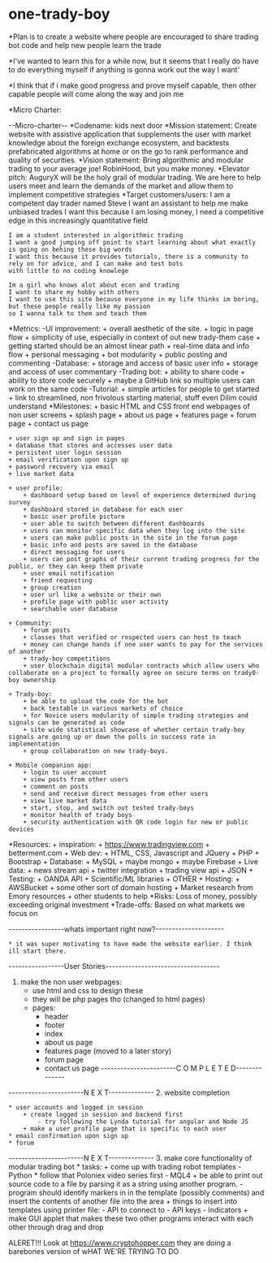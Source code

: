 # one-trady-boy

*Plan is to create a website where people are encouraged to share trading bot code and help new people learn the trade

*I've wanted to learn this for a while now, but it seems that I really do have to do everything myself if anything is gonna work out the way I want'

*I think that if i make good progress and prove myself capable, then other capable people will come along the way and join me

*Micro Charter: 

--Micro-charter--
*Codename: 
    kids next door
*Mission statement:
    Create website with assistive application that supplements the user with market knowledge about the foreign exchange ecosystem, and backtests prefabricated algorithms at home or on the go to rank performance and quality of securities.
*Vision statement: 
    Bring algorithmic and modular trading to your average joe! RobinHood, but you make money.
*Elevator pitch:
     AuguryX will be the holy grail of modular trading. We are here to help users meet and learn the demands of the market and allow them to implement competitive strategies 
*Target customers/users:
    I am a competent day trader named Steve
    I want an assistant to help me make unbiased trades
    I want this because I am losing money, I need a competitive edge in this increasingly quantitative field

    I am a student interested in algorithmic trading
    I want a good jumping off point to start learning about what exactly is going on behing these big words
    I want this because it provides tutorials, there is a community to rely on for advice, and I can make and test bots
    with little to no coding knowlege

    Im a girl who knows alot about econ and trading
    I want to share my hobby with others
    I want to use this site because everyone in my life thinks im boring, but these people really like my passion
    so I wanna talk to them and teach them

*Metrics:
    -UI improvement:
        + overall aesthetic of the site.
        + logic in page flow
        + simplicity of use, especially in context of out new trady-them case
            + getting started should be an almost linear path
        + real-time data and info flow
        + personal messaging
        + bot modularity
        + public posting and commenting
    -Database:
        + storage and access of basic user info
        + storage and access of user commentary
    -Trading bot:
        + ability to share code
        + ability to store code securely
        + maybe a GitHub link so multiple users can work on the same code
    -Tutorial:
        + simple articles for people to get started
        + link to streamlined, non frivolous starting material, stuff even Dilim could understand
*Milestones:
    + basic HTML and CSS front end webpages of non user screens
        + splash page
        + about us page
        + features page
        + forum page
        + contact us page

    + user sign up and sign in pages
    + database that stores and accesses user data 
    + persistent user login session
    + email verification upon sign up
    + password recovery via email
    + live market data
    
    + user profile:
        + dashboard setup based on level of experience determined during survey
        + dashboard stored in database for each user
        + basic user profile picture
        + user able to switch between different dashboards 
        + users can monitor specific data when they log into the site
        + users can make public posts in the site in the forum page
        + basic info and posts are saved in the database
        + direct messaging for users
        + users can post graphs of their current trading progress for the public, or they can keep them private
        + user email notification
        + friend requesting 
        + group creation
        + user url like a website or their own
        + profile page with public user activity
        + searchable user database
    
    + Community:
        + forum posts
        + classes that verified or respected users can host to teach
        + money can change hands if one user wants to pay for the services of another
        + trady-boy competitions
        + user blockchain digital modular contracts which allow users who collaborate on a project to formally agree on secure terms on trady0-boy ownership

    + Trady-boy:
        + be able to upload the code for the bot
        + back testable in various markets of choice
        + for Novice users modularity of simple trading strategies and signals can be generated as code
        + site wide statistical showcase of whether certain trady-boy signals are going up or down the polls in success rate in implementation
        + group collaboration on new trady-boys. 

    + Mobile companion app:
        + login to user account
        + view posts from other users
        + comment on posts
        + send and receive direct messages from other users
        + view live market data
        + start, stop, and switch out tested trady-boys
        + monitor health of trady boys
        + security authentication with QR code login for new or public devices

*Resources:
    + inspiration:
        + https://www.tradingview.com
        + betterment.com 
    + Web dev:
        + HTML, CSS, Javascript and JQuery
        + PHP
        + Bootstrap
    + Database:
        + MySQL
        + maybe mongo
        + maybe Firebase
    + Live data:
        + news stream api
        + twitter integration
        + trading view api
        + JSON
    + Testing:
        + OANDA API
        + Scientific/ML libraries
        + OTHER
    + Hosting:
        + AWSBucket
        + some other sort of domain hosting
        + Market research from Emory resources
        + other students to help
*Risks:
    Loss of money, possibly exceeding original investment
*Trade-offs:
    Based on what markets we focus on



-----------------whats important right now?---------------------

    * it was super motivating to have made the website earlier. I think ill start there. 
    
-----------------User Stories-----------------------------------

1. make the non user webpages:
    * use html and css to  design these 
    * they will be php pages tho (changed to html pages)
    * pages:
        + header
        + footer
        + index
        + about us page
        + features page (moved to a later story)
        + forum page
        + contact us page
-----------------------C O M P L E T E D--------------



-----------------------N E X T--------------
2. website completion

    * user accounts and logged in session
        + create logged in session and backend first
            - try following the Lynda tutorial for angular and Node JS
        + make a user profile page that is specific to each user
    * email confirmation upon sign up
    * forum

-----------------------N E X T--------------
3. make core functionality of modular trading bot
    * tasks:
        + come up with trading robot templates
            - Python
                * follow that Poloniex video series first
            - MQL4
        + be able to print out source code to a file by parsing it as a string using another program.
            - program should identify markers in in the template (possibly comments) and insert the contents of another file into the area
        + things to insert into templates using printer file:
            - API to connect to
            - API keys
            - Indicators
        + make GUI applet that makes these two other programs interact with each other through drag and drop

ALERET!!! Look at https://www.cryptohopper.com they are doing a barebones version of wHAT WE'RE TRYING TO DO
  
